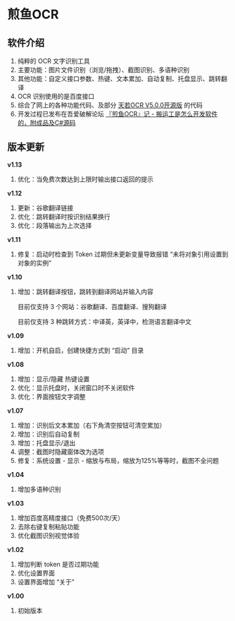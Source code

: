 # 煎鱼OCR

## 软件介绍
1. 纯粹的 OCR 文字识别工具
2. 主要功能：图片文件识别（浏览/拖拽）、截图识别、多语种识别
3. 其他功能：自定义接口参数、热键、文本累加、自动复制、托盘显示、跳转翻译
4. OCR 识别使用的是百度接口
5. 综合了网上的各种功能代码、及部分 [天若OCR V5.0.0开源版](https://github.com/AnyListen/tianruoocr) 的代码
6. 开发过程已发布在吾爱破解论坛 [『煎鱼OCR』记 - 搬运工是怎么开发软件的，附成品及C#源码](https://www.52pojie.cn/thread-1258485-1-1.html)

## 版本更新
**v1.13**

1. 优化：当免费次数达到上限时输出接口返回的提示

**v1.12**

1. 更新：谷歌翻译链接
2. 优化：跳转翻译时按识别结果换行
3. 优化：段落输出为上次选择

**v1.11**

1. 修复：启动时检查到 Token 过期但未更新变量导致报错 “未将对象引用设置到对象的实例”

**v1.10**

1. 增加：跳转翻译按钮，跳转到翻译网站并输入内容

   目前仅支持 3 个网站：谷歌翻译、百度翻译、搜狗翻译

   目前仅支持 3 种跳转方式：中译英，英译中，检测语言翻译中文

**v1.09**

1. 增加：开机自启，创建快捷方式到 “启动” 目录

**v1.08**

1. 增加：显示/隐藏 热键设置
2. 优化：显示托盘时，关闭窗口时不关闭软件
3. 优化：界面按钮文字调整

**v1.07**

1. 增加：识别后文本累加（右下角清空按钮可清空累加）
2. 增加：识别后自动复制
3. 增加：托盘显示/退出
4. 调整：截图时隐藏窗体改为选项
5. 修复：系统设置 - 显示 - 缩放与布局，缩放为125%等等时，截图不全问题

**v1.04**

1. 增加多语种识别

**v1.03**

1. 增加百度高精度接口（免费500次/天）
2. 去除右键复制粘贴功能
3. 优化截图识别视觉体验

**v1.02**

1. 增加判断 token 是否过期功能
2. 优化设置界面
3. 设置界面增加 “关于”

**v1.00**

1. 初始版本



